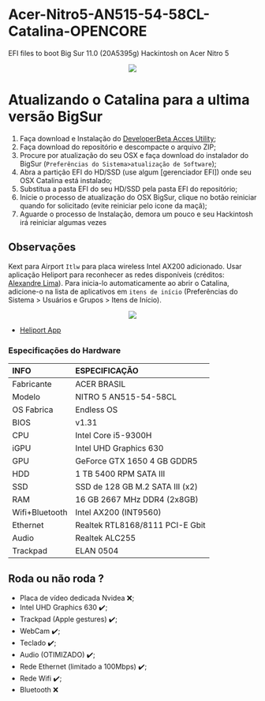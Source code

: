 # Acer-Nitro5-AN515-54-58CL-Catalina-OPENCORE

EFI files to boot Big Sur 11.0 (20A5395g) Hackintosh on Acer Nitro 5


<p align="center">
  <img src="https://i.ibb.co/gr4MSzR/Captura-de-Tela-2020-10-23-a-s-12-02-42.png">
</p>


# Atualizando o Catalina para a ultima versão BigSur

1. Faça download e Instalação do [DeveloperBeta Acces Utility](https://drive.google.com/file/d/1OY8CQ2r-45TpDzOc90lAMaonHjY5OOH4/view?usp=sharing);
2. Faça download do repositório e descompacte o arquivo ZIP;
3. Procure por atualização do seu OSX e faça download do instalador do BigSur (`Preferências do Sistema>atualização de Software`);
4. Abra a partição EFI do HD/SSD (use algum [gerenciador EFI]) onde seu OSX Catalina está instalado;
5. Substitua a pasta EFI do seu HD/SSD pela pasta EFI do repositório;
6. Inicie o processo de atualização do OSX BigSur, clique no botão reiniciar quando for solicitado (evite reiniciar pelo icone da maçã);
7. Aguarde o processo de Instalação, demora um pouco e seu Hackintosh irá reiniciar algumas vezes


## Observações

Kext para Airport `Itlw` para placa wireless Intel AX200 adicionado. Usar aplicação Heliport para reconhecer as redes disponíveis (créditos: [Alexandre Lima](https://github.com/aclima01)). Para inicia-lo automaticamente ao abrir o Catalina, adicione-o na lista de aplicativos em `itens de início` (Preferências do Sistema > Usuários e Grupos > Itens de Início).

<p align="center">
  <img src="https://i.ibb.co/ngft7VN/Captura-de-Tela-2020-10-23-a-s-00-54-39.png">
</p>

- [Heliport App](https://github.com/OpenIntelWireless/HeliPort/releases/tag/v1.0.1)

### Especificações do Hardware
INFO           | ESPECIFICAÇÃO
:------------- | :---------------------------------
Fabricante     | ACER BRASIL
Modelo         | NITRO 5 AN515-54-58CL
OS Fabrica     | Endless OS
BIOS           | v1.31
CPU            | Intel Core i5-9300H
iGPU           | Intel UHD Graphics 630
GPU            | GeForce GTX 1650 4 GB GDDR5 
HDD            | 1 TB 5400 RPM SATA III
SSD            | SSD de 128 GB M.2 SATA III (x2)
RAM            | 16 GB 2667 MHz DDR4 (2x8GB)
Wifi+Bluetooth | Intel AX200 (INT9560)
Ethernet       | Realtek RTL8168/8111 PCI-E Gbit
Audio          | Realtek ALC255 
Trackpad       | ELAN 0504

## Roda ou não roda ?

- Placa de vídeo dedicada Nvidea ❌;
- Intel UHD Graphics 630  ✔️;
- Trackpad (Apple gestures) ✔️;
- WebCam ✔️;
- Teclado ✔️;
- Audio (OTIMIZADO) ✔️;
- Rede Ethernet (limitado a 100Mbps) ✔️;
- Rede Wifi ✔️;
- Bluetooth ❌
